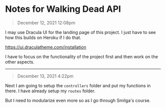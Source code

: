 # Notes for Walking Dead API

> December 12, 2021 12:08pm

I may use Dracula UI for the landing page of this project. I just have to see how this builds on
Heroku if I do that.

https://ui.draculatheme.com/installation

I have to focus on the functionality of the project first and then work on the other aspects.

---

> December 13, 2021 4:22pm

Next I am going to setup the `controllers` folder and put my functions in there. I have already
setup my `routes` folder.

But I need to modularize even more so as I go through Smilga's course.
